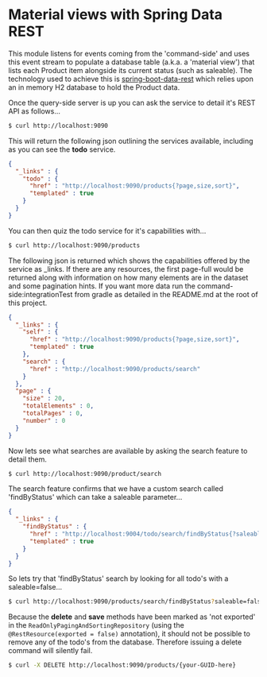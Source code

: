 # Material views with Spring Data REST

This module listens for events coming from the 'command-side' and uses this event stream to populate a database table (a.k.a. a 'material view') that lists each Product item alongside its current status (such as saleable). The technology used to achieve this is [spring-boot-data-rest](https://spring.io/guides/gs/accessing-data-rest/) which relies upon an in memory H2 database to hold the Product data.


Once the query-side server is up you can ask the service to detail it's REST API as follows...

```bash
$ curl http://localhost:9090
```

This will return the following json outlining the services available, including as you can see the **todo** service.

```json
{
  "_links" : {
    "todo" : {
      "href" : "http://localhost:9090/products{?page,size,sort}",
      "templated" : true
    }
  }
}
```

You can then quiz the todo service for it's capabilities with...

```bash
$ curl http://localhost:9090/products
```

The following json is returned which shows the capabilities offered by the service as _links. If there are any resources, the first page-full would be returned along with information on how many elements are in the dataset and some pagination hints. If you want more data run the command-side:integrationTest from gradle as detailed in the README.md at the root of this project.

```json
{
  "_links" : {
    "self" : {
      "href" : "http://localhost:9090/products{?page,size,sort}",
      "templated" : true
    },
    "search" : {
      "href" : "http://localhost:9090/products/search"
    }
  },
  "page" : {
    "size" : 20,
    "totalElements" : 0,
    "totalPages" : 0,
    "number" : 0
  }
}
```


Now lets see what searches are available by asking the search feature to detail them.

```bash
$ curl http://localhost:9090/product/search
```

The search feature confirms that we have a custom search called 'findByStatus' which can take a saleable parameter...

```json
{
  "_links" : {
    "findByStatus" : {
      "href" : "http://localhost:9004/todo/search/findByStatus{?saleable}",
      "templated" : true
    }
  }
}
```

So lets try that 'findByStatus' search by looking for all todo's with a saleable=false...

```bash
$ curl http://localhost:9090/products/search/findByStatus?saleable=false
```

Because the **delete** and **save** methods have been marked as 'not exported' in the ```ReadOnlyPagingAndSortingRepository``` (using the ```@RestResource(exported = false)``` annotation), it should not be possible to remove any of the todo's from the database. Therefore issuing a delete command will silently fail.

 ```bash
 $ curl -X DELETE http://localhost:9090/products/{your-GUID-here}
 ```

